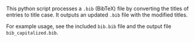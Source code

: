 This python script processes a `.bib` (BibTeX) file by converting the titles of entries to title case. It outputs an updated `.bib` file with the modified titles.

For example usage, see the included `bib.bib` file and the output file `bib_capitalized.bib`.
